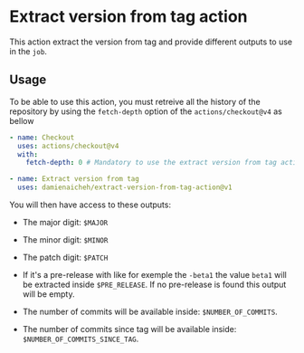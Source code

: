# Extract version from tag action

This action extract the version from tag and provide different outputs to use in the `job`.

## Usage

To be able to use this action, you must retreive all the history of the repository by using the `fetch-depth` option of the `actions/checkout@v4` as bellow

```yaml
- name: Checkout
  uses: actions/checkout@v4
  with:
    fetch-depth: 0 # Mandatory to use the extract version from tag action

- name: Extract version from tag
  uses: damienaicheh/extract-version-from-tag-action@v1
```

You will then have access to these outputs:

- The major digit: `$MAJOR`
- The minor digit: `$MINOR`
- The patch digit: `$PATCH`

- If it's a pre-release with like for exemple the `-beta1` the value `beta1` will be extracted inside `$PRE_RELEASE`. If no pre-release is found this output will be empty.

- The number of commits will be available inside: `$NUMBER_OF_COMMITS`.
- The number of commits since tag will be available inside: `$NUMBER_OF_COMMITS_SINCE_TAG`.
